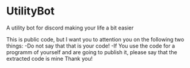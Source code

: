 # UtilityBot
A utility bot for discord making your life a bit easier


This is public code, but I want you to attention you on the following two things:
-Do not say that that is your code!
-If You use the code for a programm of yourself and are going to publish it, please say that the extracted code is mine
Thank you!
